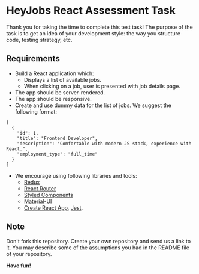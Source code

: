 # HeyJobs React Assessment Task

Thank you for taking the time to complete this test task! The purpose of the task is to get an idea of your development style: the way you structure code, testing strategy, etc.

## Requirements

* Build a React application which:
   * Displays a list of available jobs.
   * When clicking on a job, user is presented with job details page.
* The app should be server-rendered.
* The app should be responsive.
* Create and use dummy data for the list of jobs. We suggest the following format:
```
[
  {
    "id": 1,
    "title": "Frontend Developer",
    "description": "Comfortable with modern JS stack, experience with React.",
    "employment_type": "full_time"
  }
]
```
* We encourage using following libraries and tools: 
  * [Redux](https://github.com/reactjs/redux)
  * [React Router](https://github.com/ReactTraining/react-router)
  * [Styled Components](https://github.com/styled-components/styled-components)
  * [Material-UI](https://github.com/mui-org/material-ui)
  * [Create React App](https://github.com/facebook/create-react-app), [Jest](https://github.com/facebook/jest).

## Note
Don't fork this repository. Create your own repository and send us a link to it. You may describe some of the assumptions you had in the README file of your repository.

**Have fun!** 

